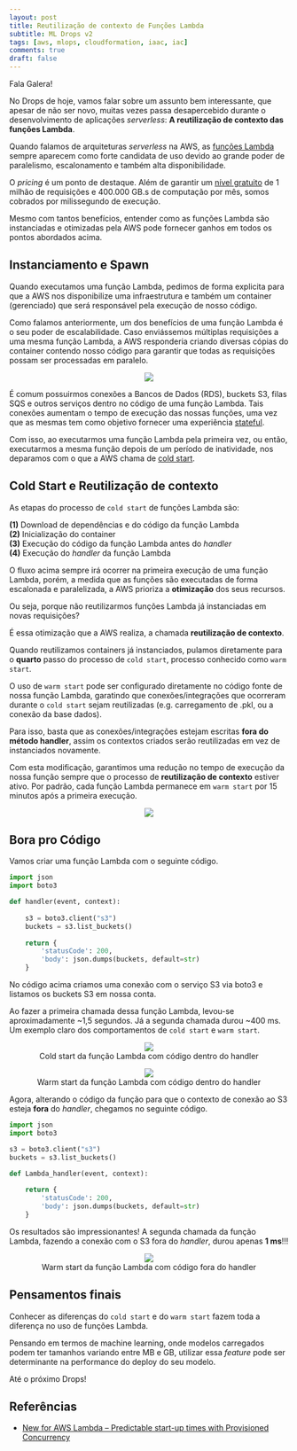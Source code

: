```yaml
---
layout: post
title: Reutilização de contexto de Funções Lambda
subtitle: ML Drops v2
tags: [aws, mlops, cloudformation, iaac, iac]
comments: true
draft: false
---
```


Fala Galera!

No Drops de hoje, vamos falar sobre um assunto bem interessante, que apesar de não ser novo, muitas vezes passa desapercebido durante o desenvolvimento de aplicações *serverless*: **A reutilização de contexto das funções Lambda**.

Quando falamos de arquiteturas *serverless* na AWS, as [funções Lambda](https://aws.amazon.com/pt/Lambda/) sempre aparecem como forte candidata de uso devido ao grande poder de paralelismo, escalonamento e também alta disponibilidade. 

O *pricing* é um ponto de destaque. Além de garantir um [nível gratuito](https://aws.amazon.com/Lambda/pricing/) de 1 milhão de requisições e 400.000 GB.s de computação por mês, somos cobrados por milissegundo de execução.

Mesmo com tantos benefícios, entender como as funções Lambda são instanciadas e otimizadas pela AWS pode fornecer ganhos em todos os pontos abordados acima.

## Instanciamento e Spawn

Quando executamos uma função Lambda, pedimos de forma explicita para que a AWS nos disponibilize uma infraestrutura e também um container (gerenciado) que será responsável pela execução de nosso código.

Como falamos anteriormente, um dos benefícios de uma função Lambda é o seu poder de escalabilidade. Caso enviássemos múltiplas requisições a uma mesma função Lambda, a AWS responderia criando diversas cópias do container contendo nosso código para garantir que todas as requisições possam ser processadas em paralelo.

<p style="text-align: center"><img src="https://i.imgur.com/YIINDjE.png"></p>

É comum possuirmos conexões a Bancos de Dados (RDS), buckets S3, filas SQS e outros serviços dentro no código de uma função Lambda. Tais conexões aumentam o tempo de execução das nossas funções, uma vez que as mesmas tem como objetivo fornecer uma experiência [stateful](https://nordicapis.com/defining-stateful-vs-stateless-web-services/).

Com isso, ao executarmos uma função Lambda pela primeira vez, ou então, executarmos a mesma função depois de um período de inatividade, nos deparamos com o que a AWS chama de [cold start](https://aws.amazon.com/blogs/compute/new-for-aws-lambda-predictable-start-up-times-with-provisioned-concurrency/).

## Cold Start e Reutilização de contexto

As etapas do processo de `cold start` de funções Lambda são:

**(1)** Download de dependências e do código da função Lambda  
**(2)** Inicialização do container  
**(3)** Execução do código da função Lambda antes do *handler*  
**(4)** Execução do *handler* da função Lambda  
  
O fluxo acima sempre irá ocorrer na primeira execução de uma função Lambda, porém, a medida que as funções são executadas de forma escalonada e paralelizada, a AWS prioriza a **otimização** dos seus recursos.

Ou seja, porque não reutilizarmos funções Lambda já instanciadas em novas requisições?

É essa otimização que a AWS realiza, a chamada **reutilização de contexto**.

Quando reutilizamos containers já instanciados, pulamos diretamente para o **quarto** passo do processo de `cold start`, processo conhecido como `warm start`.
  
O uso de `warm start` pode ser configurado diretamente no código fonte de nossa função Lambda, garatindo que conexões/integrações que ocorreram durante o `cold start` sejam reutilizadas (e.g. carregamento de .pkl, ou a conexão da base dados).

Para isso, basta que as conexões/integrações estejam escritas **fora do método handler**, assim os contextos criados serão reutilizadas em vez de instanciados novamente.

Com esta modificação, garantimos uma redução no tempo de execução da nossa função sempre que o processo de **reutilização de contexto** estiver ativo. Por padrão, cada função Lambda permanece em `warm start` por 15 minutos após a primeira execução.

<p style="text-align: center"><img src="https://i.imgur.com/LUPN0uE.png"></p>

## Bora pro Código

Vamos criar uma função Lambda com o seguinte código.

```python
import json
import boto3

def handler(event, context):
    
    s3 = boto3.client("s3")
    buckets = s3.list_buckets()
    
    return {
        'statusCode': 200,
        'body': json.dumps(buckets, default=str) 
    }
```

No código acima criamos uma conexão com o serviço S3 via boto3 e listamos os buckets S3 em nossa conta.

Ao fazer a primeira chamada dessa função Lambda, levou-se aproximadamente ~1,5 segundos. Já a segunda chamada durou ~400 ms. Um exemplo claro dos comportamentos de `cold start` e `warm start`.

<p style="text-align: center;margin-bottom:0"><img src="https://i.imgur.com/1UZSE23.png"></p>
<p style="text-align: center; margin-top:0">Cold start da função Lambda com código dentro do handler</p>

<p style="text-align: center;margin-bottom:0"><img src="https://i.imgur.com/3R05WG8.png"></p>
<p style="text-align: center; margin-top:0">Warm start da função Lambda com código dentro do handler</p>

Agora, alterando o código da função para que o contexto de conexão ao S3 esteja **fora** do *handler*, chegamos no seguinte código.

```python
import json
import boto3

s3 = boto3.client("s3")
buckets = s3.list_buckets()

def Lambda_handler(event, context):
        
    return {
        'statusCode': 200,
        'body': json.dumps(buckets, default=str) 
    }
```

Os resultados são impressionantes! A segunda chamada da função Lambda, fazendo a conexão com o S3 fora do *handler*, durou apenas **1 ms**!!!

<p style="text-align: center;margin-bottom:0"><img src="https://i.imgur.com/i0Y2g0R.png"></p>
<p style="text-align: center; margin-top:0">Warm start da função Lambda com código fora do handler</p>

## Pensamentos finais

Conhecer as diferenças do `cold start` e do `warm start` fazem toda a diferença no uso de funções Lambda.

Pensando em termos de machine learning, onde modelos carregados podem ter tamanhos variando entre MB e GB, utilizar essa *feature* pode ser determinante na performance do deploy do seu modelo.

Até o próximo Drops!

## Referências

* [New for AWS Lambda – Predictable start-up times with Provisioned Concurrency](https://aws.amazon.com/blogs/compute/new-for-aws-Lambda-predictable-start-up-times-with-provisioned-concurrency/)